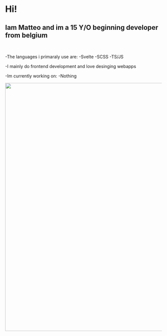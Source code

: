 <h1>Hi!</h1>
<h2>Iam Matteo and im a 15 Y/O beginning developer from belgium</h2>

<br>

-The languages i primaraly use are:
     -Svelte
     -SCSS
     -TS/JS

-I mainly do frontend development and love desinging webapps

-Im currently working on:
     -Nothing

<center>
    <a href="https://github.com/ryo-ma/github-profile-trophy">
        <img width=800 src="https://github-profile-trophy.vercel.app/?username=matte0s&column=8&theme=radical&no-frame=true"/>
    </a>
</center>
